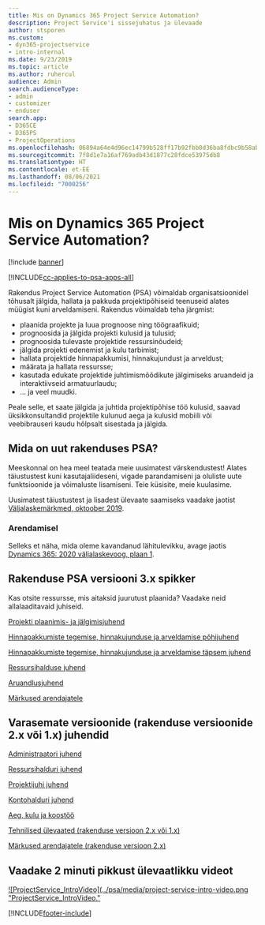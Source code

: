 ```yaml
---
title: Mis on Dynamics 365 Project Service Automation?
description: Project Service'i sissejuhatus ja ülevaade
author: stsporen
ms.custom:
- dyn365-projectservice
- intro-internal
ms.date: 9/23/2019
ms.topic: article
ms.author: ruhercul
audience: Admin
search.audienceType:
- admin
- customizer
- enduser
search.app:
- D365CE
- D365PS
- ProjectOperations
ms.openlocfilehash: 06894a64e4d96ec14799b528ff17b92fbb0d36ba8fdbc9b58abb892563e822b5
ms.sourcegitcommit: 7f8d1e7a16af769adb43d1877c28fdce53975db8
ms.translationtype: HT
ms.contentlocale: et-EE
ms.lasthandoff: 08/06/2021
ms.locfileid: "7000256"
---
```

# <a name="what-is-dynamics-365-project-service-automation"></a>Mis on Dynamics 365 Project Service Automation?

[!include [banner](../includes/psa-now-project-operations.md)]

[!INCLUDE[cc-applies-to-psa-apps-all](../includes/cc-applies-to-psa-apps-all.md)]

Rakendus Project Service Automation (PSA) võimaldab organisatsioonidel tõhusalt jälgida, hallata ja pakkuda projektipõhiseid teenuseid alates müügist kuni arveldamiseni. Rakendus võimaldab teha järgmist:

- plaanida projekte ja luua prognoose ning töögraafikuid;
- prognoosida ja jälgida projekti kulusid ja tulusid;
- prognoosida tulevaste projektide ressursinõudeid;
- jälgida projekti edenemist ja kulu tarbimist;
- hallata projektide hinnapakkumisi, hinnakujundust ja arveldust;
- määrata ja hallata ressursse;
- kasutada edukate projektide juhtimismõõdikute jälgimiseks aruandeid ja interaktiivseid armatuurlaudu;
- … ja veel muudki.

Peale selle, et saate jälgida ja juhtida projektipõhise töö kulusid, saavad üksikkonsultandid projektile kulunud aega ja kulusid mobiili või veebibrauseri kaudu hõlpsalt sisestada ja jälgida.

## <a name="whats-new-in-psa"></a>Mida on uut rakenduses PSA?
Meeskonnal on hea meel teatada meie uusimatest värskendustest! Alates täiustustest kuni kasutajaliideseni, vigade parandamiseni ja oluliste uute funktsioonide ja võimaluste lisamiseni. Teie küsisite, meie kuulasime.

Uusimatest täiustustest ja lisadest ülevaate saamiseks vaadake jaotist [Väljalaskemärkmed, oktoober 2019](/dynamics365-release-plan/2019wave2/index).

### <a name="in-development"></a>Arendamisel
Selleks et näha, mida oleme kavandanud lähitulevikku, avage jaotis [Dynamics 365: 2020 väljalaskevoog, plaan 1](/dynamics365-release-plan/2020wave1/index).

## <a name="get-help-with-psa-version-3x"></a>Rakenduse PSA versiooni 3.x spikker
Kas otsite ressursse, mis aitaksid juurutust plaanida? Vaadake neid allalaaditavaid juhiseid.

 [Projekti plaanimis- ja jälgimisjuhend](../psa/implementation-guides/project-planning-tracking.md)

 [Hinnapakkumiste tegemise, hinnakujunduse ja arveldamise põhijuhend](../psa/implementation-guides/begin-quoting-pricing-billing.md)

 [Hinnapakkumiste tegemise, hinnakujunduse ja arveldamise täpsem juhend](../psa/implementation-guides/adv-quoting-pricing-billing.md)

 [Ressursihalduse juhend](../psa/implementation-guides/resource-management-guide.md)

 [Aruandlusjuhend](../psa/implementation-guides/reporting-guide.md)

 [Märkused arendajatele](../psa/developer-guides/overview-dev-notes-v3.x.md)

## <a name="guidance-for-earlier-versions-app-version-2x-or-1x"></a>Varasemate versioonide (rakenduse versioonide 2.x või 1.x) juhendid
 [Administraatori juhend](../psa/admin-guide.md)

 [Ressursihalduri juhend](../psa/resource-manager-guide.md)

 [Projektijuhi juhend](../psa/project-manager-guide.md)

 [Kontohalduri juhend](../psa/account-manager-guide.md)

 [Aeg, kulu ja koostöö](../psa/time-expense-collaboration-guide.md)

 [Tehnilised ülevaated (rakenduse versioon 2.x või 1.x)](../psa/white-papers.md)

 [Märkused arendajatele (rakenduse versioon 2.x)](../psa/developer-guides/add-custom-qoi-forms-v2.x.md)

 ## <a name="watch-a-2-minute-overview-video"></a>Vaadake 2 minuti pikkust ülevaatlikku videot
 <a name="heroArea"></a> [![ProjectService_IntroVideo](../psa/media/project-service-intro-video.png "ProjectService_IntroVideo."](https://go.microsoft.com/fwlink/p/?LinkId=799457)




[!INCLUDE[footer-include](../includes/footer-banner.md)]